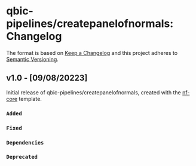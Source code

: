# qbic-pipelines/createpanelofnormals: Changelog

The format is based on [Keep a Changelog](https://keepachangelog.com/en/1.0.0/)
and this project adheres to [Semantic Versioning](https://semver.org/spec/v2.0.0.html).

## v1.0 - [09/08/20223]

Initial release of qbic-pipelines/createpanelofnormals, created with the [nf-core](https://nf-co.re/) template.

### `Added`

### `Fixed`

### `Dependencies`

### `Deprecated`

